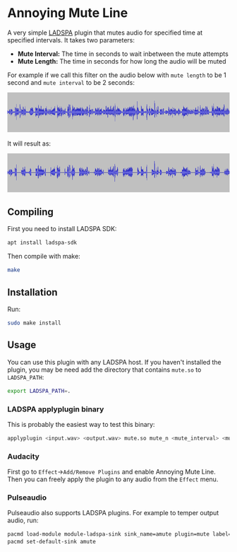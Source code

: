 # Annoying Mute Line
A very simple [LADSPA](http://www.ladspa.org/) plugin that mutes audio for specified time at specified intervals. It takes two parameters:
- **Mute Interval:** The time in seconds to wait inbetween the mute attempts
- **Mute Length:** The time in seconds for how long the audio will be muted

For example if we call this filter on the audio below with `mute length` to be 1 second and `mute interval` to be 2 seconds:

![Before](images/before.png)

It will result as:

![After](images/after.png)

## Compiling 

First you need to install LADSPA SDK:

```sh
apt install ladspa-sdk
```

Then compile with make:

```sh
make
```

## Installation

Run:

```sh
sudo make install
```

## Usage

You can use this plugin with any LADSPA host. If you haven't installed the plugin, you may be need add the directory that contains `mute.so` to `LADSPA_PATH`:

```sh
export LADSPA_PATH=.
```

### LADSPA applyplugin binary

This is probably the easiest way to test this binary:

```sh
applyplugin <input.wav> <output.wav> mute.so mute_n <mute_interval> <mute_length>
```

### Audacity

First go to `Effect`->`Add/Remove Plugins` and enable Annoying Mute Line. Then you can freely apply the plugin to any audio from the `Effect` menu.

### Pulseaudio

Pulseaudio also supports LADSPA plugins. For example to temper output audio, run:

```sh
pacmd load-module module-ladspa-sink sink_name=amute plugin=mute label=mute_n control=<mute interval>,<mute length>
pacmd set-default-sink amute
```

